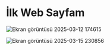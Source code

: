 # İlk Web Sayfam


![Ekran görüntüsü 2025-03-12 174615](https://github.com/user-attachments/assets/8d8cb9e0-3f28-4528-9930-e48d8c6363ec)


![Ekran görüntüsü 2025-03-15 230856](https://github.com/user-attachments/assets/1f5c2cf2-7427-4c2c-96a1-6f7c6b922b9e)
